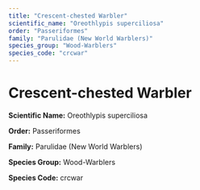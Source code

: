 ```yaml
---
title: "Crescent-chested Warbler"
scientific_name: "Oreothlypis superciliosa"
order: "Passeriformes"
family: "Parulidae (New World Warblers)"
species_group: "Wood-Warblers"
species_code: "crcwar"
---
```


# Crescent-chested Warbler

**Scientific Name:** Oreothlypis superciliosa

**Order:** Passeriformes

**Family:** Parulidae (New World Warblers)

**Species Group:** Wood-Warblers

**Species Code:** crcwar
